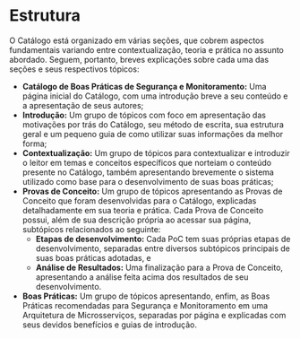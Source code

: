 # Estrutura

O Catálogo está organizado em várias seções, que cobrem aspectos fundamentais variando entre contextualização, teoria e prática no assunto abordado. Seguem, portanto, breves explicações sobre cada uma das seções e seus respectivos tópicos:

* **Catálogo de Boas Práticas de Segurança e Monitoramento:** Uma página inicial do Catálogo, com uma introdução breve a seu conteúdo e a apresentação de seus autores;
* **Introdução:** Um grupo de tópicos com foco em apresentação das motivações por trás do Catálogo, seu método de escrita, sua estrutura geral e um pequeno guia de como utilizar suas informações da melhor forma;
* **Contextualização:** Um grupo de tópicos para contextualizar e introduzir o leitor em temas e conceitos específicos que norteiam o conteúdo presente no Catálogo, também apresentando brevemente o sistema utilizado como base para o desenvolvimento de suas boas práticas;
* **Provas de Conceito:** Um grupo de tópicos apresentando as Provas de Conceito que foram desenvolvidas para o Catálogo, explicadas detalhadamente em sua teoria e prática. Cada Prova de Conceito possui, além de sua descrição própria ao acessar sua página, subtópicos relacionados ao seguinte:
  * **Etapas de desenvolvimento:** Cada PoC tem suas próprias etapas de desenvolvimento, separadas entre diversos subtópicos principais de suas boas práticas adotadas, e
  * **Análise de Resultados:** Uma finalização para a Prova de Conceito, apresentando a análise feita acima dos resultados de seu desenvolvimento.
* **Boas Práticas:** Um grupo de tópicos apresentando, enfim, as Boas Práticas recomendadas para Segurança e Monitoramento em uma Arquitetura de Microsserviços, separadas por página e explicadas com seus devidos benefícios e guias de introdução.
